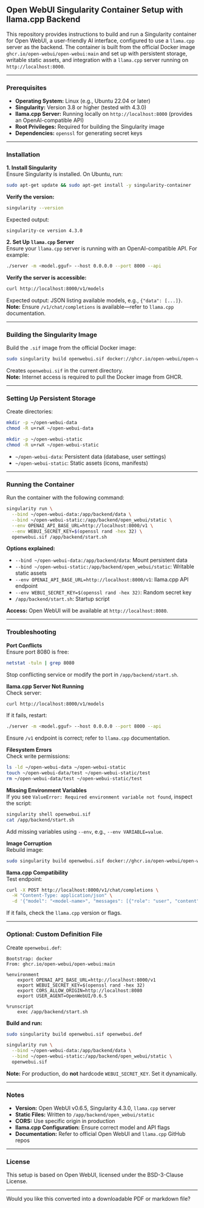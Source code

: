## **Open WebUI Singularity Container Setup with llama.cpp Backend**  
This repository provides instructions to build and run a Singularity container for Open WebUI, a user-friendly AI interface, configured to use a `llama.cpp` server as the backend. The container is built from the official Docker image `ghcr.io/open-webui/open-webui:main` and set up with persistent storage, writable static assets, and integration with a `llama.cpp` server running on `http://localhost:8000`.

---

### Prerequisites

- **Operating System:** Linux (e.g., Ubuntu 22.04 or later)  
- **Singularity:** Version 3.8 or higher (tested with 4.3.0)  
- **llama.cpp Server:** Running locally on `http://localhost:8000` (provides an OpenAI-compatible API)  
- **Root Privileges:** Required for building the Singularity image  
- **Dependencies:** `openssl` for generating secret keys  

---

### Installation

**1. Install Singularity**  
Ensure Singularity is installed. On Ubuntu, run:  
```bash
sudo apt-get update && sudo apt-get install -y singularity-container
```

**Verify the version:**  
```bash
singularity --version
```

Expected output:  
```text
singularity-ce version 4.3.0
```

**2. Set Up `llama.cpp` Server**  
Ensure your `llama.cpp` server is running with an OpenAI-compatible API. For example:  
```bash
./server -m <model.gguf> --host 0.0.0.0 --port 8000 --api
```

**Verify the server is accessible:**  
```bash
curl http://localhost:8000/v1/models
```

Expected output: JSON listing available models, e.g., `{"data": [...]}`.  
**Note:** Ensure `/v1/chat/completions` is available—refer to `llama.cpp` documentation.

---

### Building the Singularity Image

Build the `.sif` image from the official Docker image:  
```bash
sudo singularity build openwebui.sif docker://ghcr.io/open-webui/open-webui:main
```

Creates `openwebui.sif` in the current directory.  
**Note:** Internet access is required to pull the Docker image from GHCR.

---

### Setting Up Persistent Storage

Create directories:  
```bash
mkdir -p ~/open-webui-data
chmod -R u+rwX ~/open-webui-data

mkdir -p ~/open-webui-static
chmod -R u+rwX ~/open-webui-static
```

- `~/open-webui-data`: Persistent data (database, user settings)  
- `~/open-webui-static`: Static assets (icons, manifests)  

---

### Running the Container

Run the container with the following command:  
```bash
singularity run \
  --bind ~/open-webui-data:/app/backend/data \
  --bind ~/open-webui-static:/app/backend/open_webui/static \
  --env OPENAI_API_BASE_URL=http://localhost:8000/v1 \
  --env WEBUI_SECRET_KEY=$(openssl rand -hex 32) \
  openwebui.sif /app/backend/start.sh
```

**Options explained:**

- `--bind ~/open-webui-data:/app/backend/data`: Mount persistent data  
- `--bind ~/open-webui-static:/app/backend/open_webui/static`: Writable static assets  
- `--env OPENAI_API_BASE_URL=http://localhost:8000/v1`: llama.cpp API endpoint  
- `--env WEBUI_SECRET_KEY=$(openssl rand -hex 32)`: Random secret key  
- `/app/backend/start.sh`: Startup script  

**Access:** Open WebUI will be available at `http://localhost:8080`.

---

### Troubleshooting

**Port Conflicts**  
Ensure port 8080 is free:  
```bash
netstat -tuln | grep 8080
```

Stop conflicting service or modify the port in `/app/backend/start.sh`.

**llama.cpp Server Not Running**  
Check server:  
```bash
curl http://localhost:8000/v1/models
```

If it fails, restart:  
```bash
./server -m <model.gguf> --host 0.0.0.0 --port 8000 --api
```

Ensure `/v1` endpoint is correct; refer to `llama.cpp` documentation.

**Filesystem Errors**  
Check write permissions:  
```bash
ls -ld ~/open-webui-data ~/open-webui-static
touch ~/open-webui-data/test ~/open-webui-static/test
rm ~/open-webui-data/test ~/open-webui-static/test
```

**Missing Environment Variables**  
If you see `ValueError: Required environment variable not found`, inspect the script:  
```bash
singularity shell openwebui.sif
cat /app/backend/start.sh
```

Add missing variables using `--env`, e.g., `--env VARIABLE=value`.

**Image Corruption**  
Rebuild image:  
```bash
sudo singularity build openwebui.sif docker://ghcr.io/open-webui/open-webui:main
```

**llama.cpp Compatibility**  
Test endpoint:  
```bash
curl -X POST http://localhost:8000/v1/chat/completions \
  -H "Content-Type: application/json" \
  -d '{"model": "<model-name>", "messages": [{"role": "user", "content": "Hello"}]}'
```

If it fails, check the `llama.cpp` version or flags.

---

### Optional: Custom Definition File

Create `openwebui.def`:  
```
Bootstrap: docker
From: ghcr.io/open-webui/open-webui:main

%environment
    export OPENAI_API_BASE_URL=http://localhost:8000/v1
    export WEBUI_SECRET_KEY=$(openssl rand -hex 32)
    export CORS_ALLOW_ORIGIN=http://localhost:8080
    export USER_AGENT=OpenWebUI/0.6.5

%runscript
    exec /app/backend/start.sh
```

**Build and run:**  
```bash
sudo singularity build openwebui.sif openwebui.def

singularity run \
  --bind ~/open-webui-data:/app/backend/data \
  --bind ~/open-webui-static:/app/backend/open_webui/static \
  openwebui.sif
```

**Note:** For production, do **not** hardcode `WEBUI_SECRET_KEY`. Set it dynamically.

---

### Notes

- **Version:** Open WebUI v0.6.5, Singularity 4.3.0, `llama.cpp` server  
- **Static Files:** Written to `/app/backend/open_webui/static`  
- **CORS:** Use specific origin in production  
- **llama.cpp Configuration:** Ensure correct model and API flags  
- **Documentation:** Refer to official Open WebUI and `llama.cpp` GitHub repos

---

### License

This setup is based on Open WebUI, licensed under the BSD-3-Clause License.

---

Would you like this converted into a downloadable PDF or markdown file?
